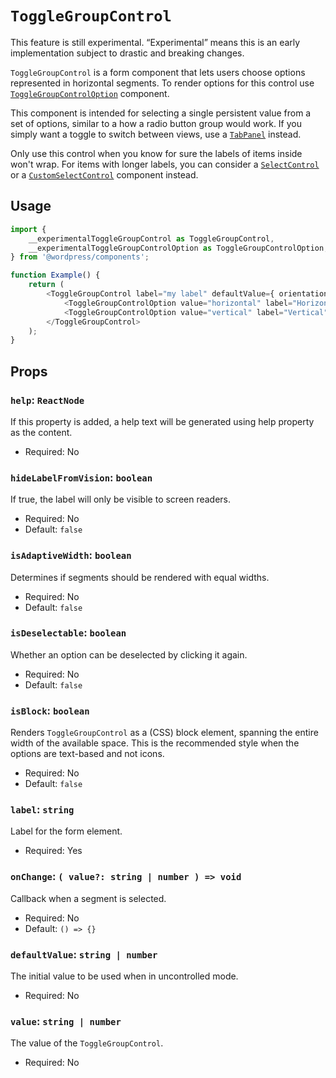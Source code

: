 # `ToggleGroupControl`

<div class="callout callout-alert">
This feature is still experimental. “Experimental” means this is an early implementation subject to drastic and breaking changes.
</div>

`ToggleGroupControl` is a form component that lets users choose options represented in horizontal segments. To render options for this control use [`ToggleGroupControlOption`](/packages/components/src/toggle-group-control/toggle-group-control-option/README.md) component.

This component is intended for selecting a single persistent value from a set of options, similar to a how a radio button group would work. If you simply want a toggle to switch between views, use a [`TabPanel`](/packages/components/src/tab-panel/README.md) instead.

Only use this control when you know for sure the labels of items inside won't wrap. For items with longer labels, you can consider a [`SelectControl`](/packages/components/src/select-control/README.md) or a [`CustomSelectControl`](/packages/components/src/custom-select-control/README.md) component instead.

## Usage

```js
import {
	__experimentalToggleGroupControl as ToggleGroupControl,
	__experimentalToggleGroupControlOption as ToggleGroupControlOption,
} from '@wordpress/components';

function Example() {
	return (
		<ToggleGroupControl label="my label" defaultValue={ orientation } isBlock>
			<ToggleGroupControlOption value="horizontal" label="Horizontal" />
			<ToggleGroupControlOption value="vertical" label="Vertical" />
		</ToggleGroupControl>
	);
}
```

## Props

### `help`: `ReactNode`

If this property is added, a help text will be generated using help property as the content.

-   Required: No

### `hideLabelFromVision`: `boolean`

If true, the label will only be visible to screen readers.

-   Required: No
-   Default: `false`

### `isAdaptiveWidth`: `boolean`

Determines if segments should be rendered with equal widths.

-   Required: No
-   Default: `false`

### `isDeselectable`: `boolean`

Whether an option can be deselected by clicking it again.

-   Required: No
-   Default: `false`

### `isBlock`: `boolean`

Renders `ToggleGroupControl` as a (CSS) block element, spanning the entire width of the available space. This is the recommended style when the options are text-based and not icons.

-   Required: No
-   Default: `false`

### `label`: `string`

Label for the form element.

-   Required: Yes

### `onChange`: `( value?: string | number ) => void`

Callback when a segment is selected.

-   Required: No
-   Default: `() => {}`

### `defaultValue`: `string | number`

The initial value to be used when in uncontrolled mode.

-   Required: No

### `value`: `string | number`

The value of the `ToggleGroupControl`.

-   Required: No

